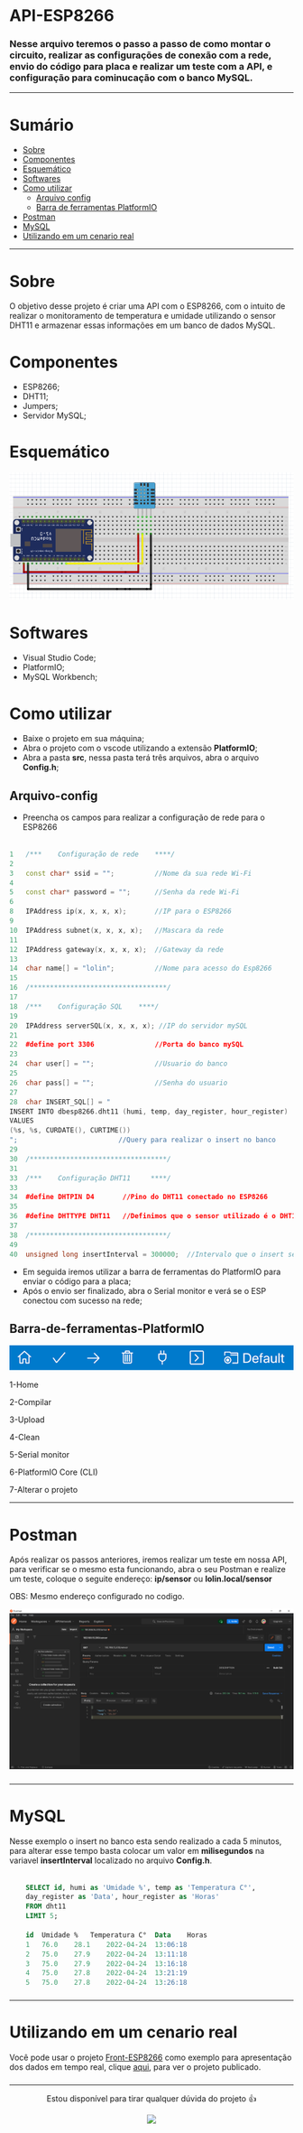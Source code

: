 # API-ESP8266

### Nesse arquivo teremos o passo a passo de como montar o circuito, realizar as configurações de conexão com a rede, envio do código para placa e realizar um teste com a API, e configuração para cominucação com o banco MySQL.
___

# Sumário

* [Sobre](#Sobre)
* [Componentes](#Componentes)
* [Esquemático](#Esquemático)
* [Softwares](#Softwares)
* [Como utilizar](#Como-utilizar)
    * [Arquivo config](#Arquivo-config)
    * [Barra de ferramentas PlatformIO](#Barra-de-ferramentas-PlatformIO)
* [Postman](#Postman)
* [MySQL](#MySQL)
* [Utilizando em um cenario real](#Utilizando-em-um-cenario-rea)
___
# Sobre
<p> O objetivo desse projeto é criar uma API com o ESP8266, com o intuito de realizar o monitoramento de temperatura e umidade utilizando o sensor DHT11 e armazenar essas informações em um banco de dados MySQL.</p>

# Componentes
+ ESP8266;
+ DHT11;
+ Jumpers;
+ Servidor MySQL;

# Esquemático

<div align="center">
<img src="./img/esquematico.PNG">
</div>

# Softwares
+ Visual Studio Code;
+ PlatformIO;
+ MySQL Workbench;

# Como utilizar

+ Baixe o projeto em sua máquina;
+ Abra o projeto com o vscode utilizando a extensão <b>PlatformIO</b>;
+ Abra a pasta <b>src</b>, nessa pasta terá três arquivos, abra o arquivo <b>Config.h</b>;

## Arquivo-config

+ <p> Preencha os campos para realizar a configuração de rede para o ESP8266 </p>

```c++

1   /***    Configuração de rede    ****/
2
3   const char* ssid = "";          //Nome da sua rede Wi-Fi
4   
5   const char* password = "";      //Senha da rede Wi-Fi
6   
8   IPAddress ip(x, x, x, x);       //IP para o ESP8266
9   
10  IPAddress subnet(x, x, x, x);   //Mascara da rede
11  
12  IPAddress gateway(x, x, x, x);  //Gateway da rede
13
14  char name[] = "lolin";          //Nome para acesso do Esp8266
15
16  /**********************************/
17
18  /***    Configuração SQL    ****/
19
20  IPAddress serverSQL(x, x, x, x); //IP do servidor mySQL
21  
22  #define port 3306               //Porta do banco mySQL
23
24  char user[] = "";               //Usuario do banco
25  
26  char pass[] = "";               //Senha do usuario
27  
28  char INSERT_SQL[] = "
INSERT INTO dbesp8266.dht11 (humi, temp, day_register, hour_register) 
VALUES 
(%s, %s, CURDATE(), CURTIME())
";                         //Query para realizar o insert no banco
29
30  /**********************************/
31
33  /***    Configuração DHT11     ****/
33
34  #define DHTPIN D4       //Pino do DHT11 conectado no ESP8266
35
36  #define DHTTYPE DHT11   //Definimos que o sensor utilizado é o DHT11
37
38  /**********************************/
49
40  unsigned long insertInterval = 300000;  //Intervalo que o insert sera executado
```

+ Em seguida iremos utilizar a barra de ferramentas do PlatformIO para enviar o código para a placa;
+ Após o envio ser finalizado, abra o Serial monitor e verá se o ESP conectou com sucesso na rede;

## Barra-de-ferramentas-PlatformIO

<div align="center">

<img src="./img/platformio-toolbar.png" >

</div>

1-Home

2-Compilar

3-Upload

4-Clean

5-Serial monitor

6-PlatformIO Core (CLI)

7-Alterar o projeto
___

# Postman

<p>Após realizar os passos anteriores, iremos realizar um teste em nossa API, para verificar se o mesmo esta funcionando, abra o seu Postman e realize um teste, coloque o seguite endereço: 
<b>ip/sensor</b> ou <b>lolin.local/sensor</b>

OBS: Mesmo endereço configurado no codigo.

</p>

<img src="./img/postman.png" >

###
___

# MySQL

<p>Nesse exemplo o insert no banco esta sendo realizado a cada 5 minutos, para alterar esse tempo basta colocar um valor em <b>milisegundos</b> na variavel <b>insertInterval</b> localizado no arquivo <b>Config.h</b>.

```sql

    SELECT id, humi as 'Umidade %', temp as 'Temperatura C°',
    day_register as 'Data', hour_register as 'Horas'
    FROM dht11 
    LIMIT 5;

	id	Umidade %	Temperatura C°	Data	Horas
	1	76.0	28.1	2022-04-24	13:06:18
	2	75.0	27.9	2022-04-24	13:11:18
	3	75.0	27.9	2022-04-24	13:16:18
	4	75.0	27.8	2022-04-24	13:21:19
	5	75.0	27.8	2022-04-24	13:26:18
```

### 
___

# Utilizando em um cenario real

<p>Você pode usar o projeto <a href="https://github.com/viniciosAnhas/Front-ESP8266" target="_blank"> Front-ESP8266</a> como exemplo para apresentação dos dados em tempo real, clique <a href="https://viniciosanhas.github.io/Front-ESP8266/" target="_blank"> aqui</a>, para ver o projeto publicado.</p>

###
___

 <div align="center">

<p>Estou disponível para tirar qualquer dúvida do projeto 👍</p>

   <a href="https://www.linkedin.com/in/vinicios-moraes-anhas-199478160/" target="_blank"> <img src="https://img.shields.io/badge/-LinkedIn-%230077B5?style=for-the-badge&logo=linkedin&logoColor=white"> </a> 
   
</div>